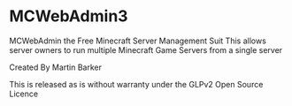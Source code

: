 MCWebAdmin3
===========

MCWebAdmin the Free Minecraft Server Management Suit 
This allows server owners to run multiple Minecraft Game Servers from a single server

Created By Martin Barker

This is released as is without warranty under the GLPv2 Open Source Licence  
